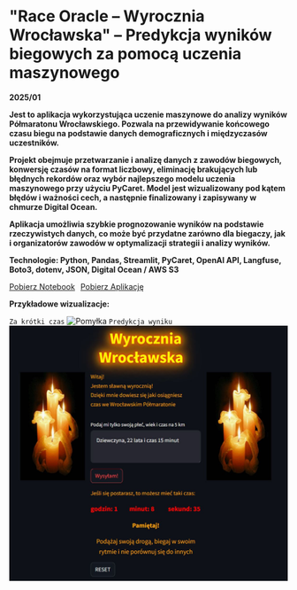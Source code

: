 # **"Race Oracle – Wyrocznia Wrocławska" – Predykcja wyników biegowych za pomocą uczenia maszynowego**
**2025/01**  

**Jest to aplikacja wykorzystująca uczenie maszynowe do analizy wyników Półmaratonu Wrocławskiego. Pozwala na przewidywanie końcowego czasu biegu na podstawie danych demograficznych i międzyczasów uczestników.**

**Projekt obejmuje przetwarzanie i analizę danych z zawodów biegowych, konwersję czasów na format liczbowy, eliminację brakujących lub błędnych rekordów oraz wybór najlepszego modelu uczenia maszynowego przy użyciu PyCaret. Model jest wizualizowany pod kątem błędów i ważności cech, a następnie finalizowany i zapisywany w chmurze Digital Ocean.**

**Aplikacja umożliwia szybkie prognozowanie wyników na podstawie rzeczywistych danych, co może być przydatne zarówno dla biegaczy, jak i organizatorów zawodów w optymalizacji strategii i analizy wyników.**

**Technologie: Python, Pandas, Streamlit, PyCaret, OpenAI API, Langfuse, Boto3, dotenv, JSON, Digital Ocean / AWS S3**

<div style="display: flex; gap: 10px;">
    <a href="Race_Oracle.ipynb" class="md-button md-button--primary">Pobierz Notebook</a>
    <a href="app.py" download class="md-button md-button--primary">Pobierz Aplikację</a>

</div>

**Przykładowe wizualizacje:**  

`Za krótki czas`
![Pomyłka](Pomyłka.JPG)
`Predykcja wyniku`
![Wynik](Wynik.JPG)
